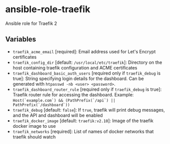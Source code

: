 # ansible-role-traefik

Ansible role for Traefik 2

## Variables

* `traefik_acme_email` [required]: Email address used for Let's Encrypt certificates
* `traefik_config_dir` [default: `/usr/local/etc/traefik`]: Directory on the host containing traefik configuration and ACME certificates
* `traefik_dashboard_basic_auth_users` [required only if `traefik_debug` is true]: String specifying login details for the dashboard. Can be generated with `htpasswd -nb <user> <password>`.
* `traefik_dashboard_router_rule` [required only if `traefik_debug` is true]: Traefik router rule for accessing the dashboard. Example: ``Host(`example.com`) && (PathPrefix(`/api`) || PathPrefix(`/dashboard`))``
* `traefik_debug` [default: `false`]: If `true`, traefik will print debug messages, and the API and dashboard will be enabled
* `traefik_docker_image` [default: `traefik:v2.10`]: Image of the traefik docker image to use
* `traefik_networks` [required]: List of names of docker networks that traefik should watch
